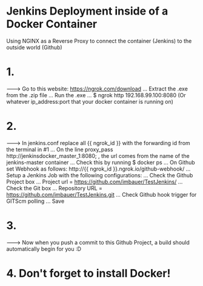 # Jenkins Deployment inside of a Docker Container
Using NGINX as a Reverse Proxy to connect the container (Jenkins) to the outside world (Github)
# 1.
---> Go to this website: https://ngrok.com/download
... Extract the .exe from the .zip file ... Run the .exe
... $ ngrok http 192.168.99.100:8080     (Or whatever ip_address:port that your docker container is running on)
# 2.
---> In jenkins.conf replace all {{ ngrok_id }} with the forwarding id from the terminal in #1
... On the line proxy_pass http://jenkinsdocker_master_1:8080; , the url comes from the name of the jenkins-master container
... Check this by running $ docker ps
... On Github set Webhook as follows: http://{{ ngrok_id }}.ngrok.io/github-webhook/
... Setup a Jenkins Job with the following configurations:
... Check the Github Project box ... Project url = https://github.com/imbauer/TestJenkins/
... Check the Git box ... Repository URL = https://github.com/imbauer/TestJenkins.git
... Check Github hook trigger for GITScm polling
... Save
# 3.
---> Now when you push a commit to this Github Project, a build should automatically begin for you :D
# 4. Don't forget to install Docker!
